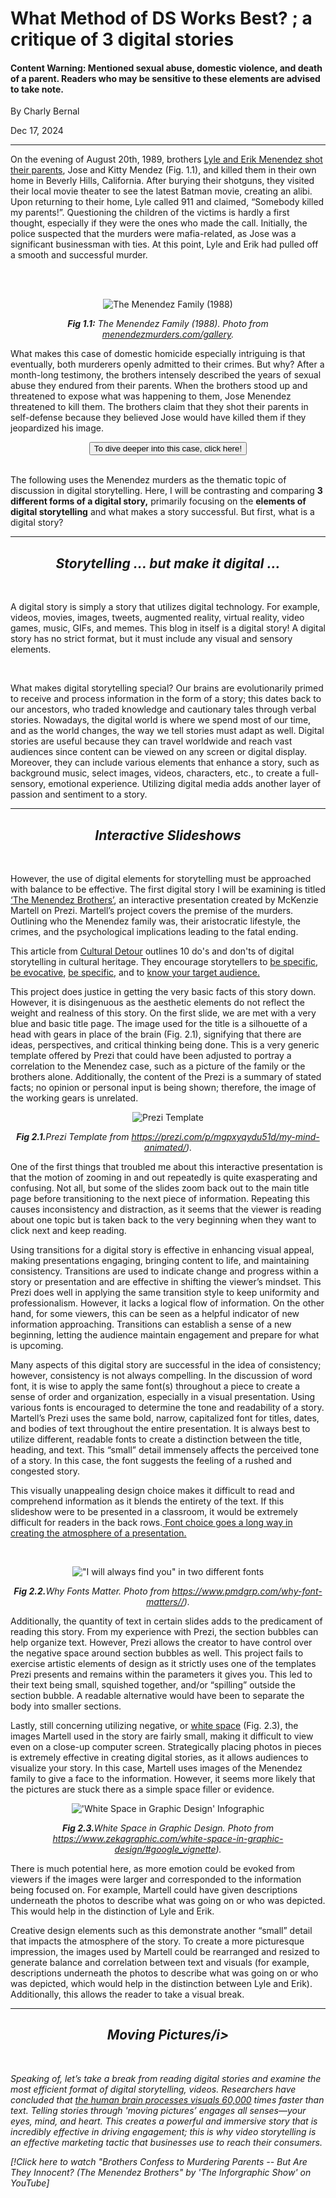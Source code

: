 # What Method of DS Works Best? ; a critique of 3 digital stories 
#### Content Warning: Mentioned sexual abuse, domestic violence, and death of a parent. Readers who may be sensitive to these elements are advised to take note. 
<p>By Charly Bernal</p> 
<p>Dec 17, 2024</p>

<hr> 

<p>On the evening of August 20th, 1989, brothers <a href="https://www.cbsnews.com/news/menendez-brothers-inside-the-notorious-case-48-hours/" target="_blank">Lyle and Erik Menendez shot their parents</a>, Jose and Kitty Mendez (Fig. 1.1), and killed them in their own home in Beverly Hills, California. After burying their shotguns, they visited their local movie theater to see the latest Batman movie, creating an alibi. Upon returning to their home, Lyle called 911 and claimed, “Somebody killed my parents!”. Questioning the children of the victims is hardly a first thought, especially if they were the ones who made the call. Initially, the police suspected that the murders were mafia-related, as Jose was a significant businessman with ties. At this point, Lyle and Erik had pulled off a smooth and successful murder. 
</p>

<br>
<br>

<div align="center">
  
![The Menendez Family (1988)](fig1.1)

*<b>Fig 1.1:</b> The Menendez Family (1988). Photo from [menendezmurders.com/gallery](http://menendezmurders.com/gallery).*

</div> 

<p>What makes this case of domestic homicide especially intriguing is that eventually, both murderers openly admitted to their crimes. But why? After a month-long testimony, the brothers intensely described the years of sexual abuse they endured from their parents. When the brothers stood up and threatened to expose what was happening to them, Jose Menendez threatened to kill them. The brothers claim that they shot their parents in self-defense because they believed Jose would have killed them if they jeopardized his image. </p>

<div align="center">
  
<a href="https://www.biography.com/crime/menendez-brothers-murder-case-facts" target="_blank">
  <button>To dive deeper into this case, click here!</button>
</a>

<br>
<br>

</div>

<p>The following uses the Menendez murders as the thematic topic of discussion in digital storytelling. Here, I will be contrasting and comparing <b>3 different forms of a digital story,</b> primarily focusing on the <b>elements of digital storytelling</b> and what makes a story successful. But first, what is a digital story?</p>

<hr> 

<div align="center">
<h2><i>Storytelling ... but make it digital ...</i></h2>
</div>

<br>

<p>A digital story is simply a story that utilizes digital technology. For example, videos, movies, images, tweets, augmented reality, virtual reality, video games, music, GIFs, and memes. This blog in itself is a digital story! A digital story has no strict format, but it must include any visual and sensory elements.</p>
<br>
<p>What makes digital storytelling special? Our brains are evolutionarily primed to receive and process information in the form of a story; this dates back to our ancestors, who traded knowledge and cautionary tales through verbal stories. Nowadays, the digital world is where we spend most of our time, and as the world changes, the way we tell stories must adapt as well. Digital stories are useful because they can travel worldwide and reach vast audiences since content can be viewed on any screen or digital display. Moreover, they can include various elements that enhance a story, such as background music, select images, videos, characters, etc., to create a full-sensory, emotional experience. Utilizing digital media adds another layer of passion and sentiment to a story.</p>

<hr>

<div align="center">
<h2><i>Interactive Slideshows</i></h2>
</div>

<br>

<p>However, the use of digital elements for storytelling must be approached with balance to be effective. The first digital story I will be examining is titled <a href="https://prezi.com/p/w4nux_gebzwq/the-menendez-brothers/" target="_blank">‘The Menendez Brothers’</a>, an interactive presentation created by McKenzie Martell on Prezi. Martell’s project covers the premise of the murders. Outlining who the Menendez family was, their aristocratic lifestyle, the crimes, and the psychological implications leading to the fatal ending. 

<p>This article from <a href="https://www.culturaldetour.eu/en/learn/articles/2023083015560070/10-dos-and-don-ts-of-digital-storytelling-in-cultural-heritage/" target="_blank">Cultural Detour</a> outlines 10 do's and don'ts of digital storytelling in cultural heritage. They encourage storytellers to <u>be specific</u>, <u>be evocative</u>, <u>be specific</u>, and to <u>know your target audience.</u></p>

<p>This project does justice in getting the very basic facts of this story down. However, it is disingenuous as the aesthetic elements do not reflect the weight and realness of this story. On the first slide, we are met with a very blue and basic title page. The image used for the title is a silhouette of a head with gears in place of the brain (Fig. 2.1), signifying that there are ideas, perspectives, and critical thinking being done. This is a very generic template offered by Prezi that could have been adjusted to portray a correlation to the Menendez case, such as a picture of the family or the brothers alone. Additionally, the content of the Prezi is a summary of stated facts; no opinion or personal input is being shown; therefore, the image of the working gears is unrelated.</p>

<div align="center">
  
![Prezi Template](fig2.1)

*<b>Fig 2.1.</b>Prezi Template from https://prezi.com/p/mgpxyqydu51d/my-mind-animated/).*

</div> 

<p>One of the first things that troubled me about this interactive presentation is that the motion of zooming in and out repeatedly is quite exasperating and confusing. Not all, but some of the slides zoom back out to the main title page before transitioning to the next piece of information. Repeating this causes inconsistency and distraction, as it seems that the viewer is reading about one topic but is taken back to the very beginning when they want to click next and keep reading. </p>

<p>Using transitions for a digital story is effective in enhancing visual appeal, making presentations engaging, bringing content to life, and maintaining consistency. Transitions are used to indicate change and progress within a story or presentation and are effective in shifting the viewer’s mindset. This Prezi does well in applying the same transition style to keep uniformity and professionalism. However, it lacks a logical flow of information. On the other hand, for some viewers, this can be seen as a helpful indicator of new information approaching. Transitions can establish a sense of a new beginning, letting the audience maintain engagement and prepare for what is upcoming.</p>

<p>Many aspects of this digital story are successful in the idea of consistency; however, consistency is not always compelling. In the discussion of word font, it is wise to apply the same font(s) throughout a piece to create a sense of order and organization, especially in a visual presentation. Using various fonts is encouraged to determine the tone and readability of a story. Martell’s Prezi uses the same bold, narrow, capitalized font for titles, dates, and bodies of text throughout the entire presentation. It is always best to utilize different, readable fonts to create a distinction between the title, heading, and text. This “small” detail immensely affects the perceived tone of a story. In this case, the font suggests the feeling of a rushed and congested story. </p>

<p>This visually unappealing design choice makes it difficult to read and comprehend information as it blends the entirety of the text. If this slideshow were to be presented in a classroom, it would be extremely difficult for readers in the back rows.<a href="https://smallbusiness.chron.com/importance-font-presentation-73096.html" target="_blank"> Font choice goes a long way in creating the atmosphere of a presentation.</a> </p>

<br>

<div align="center">
  
!["I will always find you" in two different fonts](fig2.2)

*<b>Fig 2.2.</b>Why Fonts Matter. Photo from https://www.pmdgrp.com/why-font-matters//).*

</div> 

<p>Additionally, the quantity of text in certain slides adds to the predicament of reading this story. From my experience with Prezi, the section bubbles can help organize text. However, Prezi allows the creator to have control over the negative space around section bubbles as well. This project fails to exercise artistic elements of design as it strictly uses one of the templates Prezi presents and remains within the parameters it gives you. This led to their text being small, squished together, and/or “spilling” outside the section bubble. A readable alternative would have been to separate the body into smaller sections. </p>

<p>Lastly, still concerning utilizing negative, or <a href="https://www.linkedin.com/pulse/designer-secrets-3-tips-using-white-space-your-presentation-funce/" target="_blank">white space</a> (Fig. 2.3), the images Martell used in the story are fairly small, making it difficult to view even on a close-up computer screen. Strategically placing photos in pieces is extremely effective in creating digital stories, as it allows audiences to visualize your story. In this case, Martell uses images of the Menendez family to give a face to the information. However, it seems more likely that the pictures are stuck there as a simple space filler or evidence.</p>

<div align="center">
  
!['White Space in Graphic Design' Infographic](fig2.3)

*<b>Fig 2.3.</b>White Space in Graphic Design. Photo from https://www.zekagraphic.com/white-space-in-graphic-design/#google_vignette).*

</div> 

<p>There is much potential here, as more emotion could be evoked from viewers if the images were larger and corresponded to the information being focused on. For example, Martell could have given descriptions underneath the photos to describe what was going on or who was depicted. This would help in the distinction of Lyle and Erik.</p>

<p>Creative design elements such as this demonstrate another “small” detail that impacts the atmosphere of the story. To create a more picturesque impression, the images used by Martell could be rearranged and resized to generate balance and correlation between text and visuals (for example, descriptions underneath the photos to describe what was going on or who was depicted, which would help in the distinction between Lyle and Erik). Additionally, this allows the reader to take a visual break. </p>

<hr>

<div align="center">
<h2><i>Moving Pictures/i></h2>
</div>

<br>

<p>Speaking of, let’s take a break from reading digital stories and examine the most efficient format of digital storytelling, videos. Researchers have concluded that <a href="https://www.oneday.com/blog/why-video-is-more-powerful-than-text#:~:text=Text%20Loses%20the%20Video%20vs.&text=To%20that%20point%2C%20researchers%20have,it%20far%20faster%20than%20text." target="_blank">the human brain processes visuals 60,000</a> times faster than text. Telling stories through 'moving pictures’ engages all senses—your eyes, mind, and heart. This creates a powerful and immersive story that is incredibly effective in driving engagement; this is why video storytelling is an effective marketing tactic that businesses use to reach their consumers. </p>

[!Click here to watch "Brothers Confess to Murdering Parents -- But Are They Innocent? (The Menendez Brothers" by 'The Inforgraphic Show' on YouTube]




